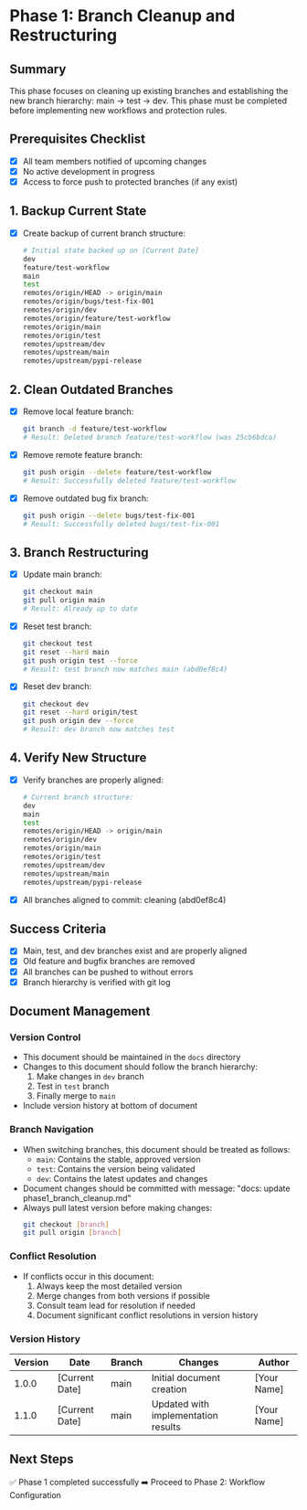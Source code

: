 # Phase 1: Branch Cleanup and Restructuring

## Summary
This phase focuses on cleaning up existing branches and establishing the new branch hierarchy: main → test → dev. This phase must be completed before implementing new workflows and protection rules.

## Prerequisites Checklist
- [x] All team members notified of upcoming changes
- [x] No active development in progress
- [x] Access to force push to protected branches (if any exist)

## 1. Backup Current State
- [x] Create backup of current branch structure:
  ```bash
  # Initial state backed up on [Current Date]
  dev
  feature/test-workflow
  main
  test
  remotes/origin/HEAD -> origin/main
  remotes/origin/bugs/test-fix-001
  remotes/origin/dev
  remotes/origin/feature/test-workflow
  remotes/origin/main
  remotes/origin/test
  remotes/upstream/dev
  remotes/upstream/main
  remotes/upstream/pypi-release
  ```

## 2. Clean Outdated Branches
- [x] Remove local feature branch:
  ```bash
  git branch -d feature/test-workflow
  # Result: Deleted branch feature/test-workflow (was 25cb6bdca)
  ```
- [x] Remove remote feature branch:
  ```bash
  git push origin --delete feature/test-workflow
  # Result: Successfully deleted feature/test-workflow
  ```
- [x] Remove outdated bug fix branch:
  ```bash
  git push origin --delete bugs/test-fix-001
  # Result: Successfully deleted bugs/test-fix-001
  ```

## 3. Branch Restructuring
- [x] Update main branch:
  ```bash
  git checkout main
  git pull origin main
  # Result: Already up to date
  ```
- [x] Reset test branch:
  ```bash
  git checkout test
  git reset --hard main
  git push origin test --force
  # Result: test branch now matches main (abd0ef8c4)
  ```
- [x] Reset dev branch:
  ```bash
  git checkout dev
  git reset --hard origin/test
  git push origin dev --force
  # Result: dev branch now matches test
  ```

## 4. Verify New Structure
- [x] Verify branches are properly aligned:
  ```bash
  # Current branch structure:
  dev
  main
  test
  remotes/origin/HEAD -> origin/main
  remotes/origin/dev
  remotes/origin/main
  remotes/origin/test
  remotes/upstream/dev
  remotes/upstream/main
  remotes/upstream/pypi-release
  ```
- [x] All branches aligned to commit: cleaning (abd0ef8c4)

## Success Criteria
- [x] Main, test, and dev branches exist and are properly aligned
- [x] Old feature and bugfix branches are removed
- [x] All branches can be pushed to without errors
- [x] Branch hierarchy is verified with git log

## Document Management
### Version Control
- This document should be maintained in the `docs` directory
- Changes to this document should follow the branch hierarchy:
  1. Make changes in `dev` branch
  2. Test in `test` branch
  3. Finally merge to `main`
- Include version history at bottom of document

### Branch Navigation
- When switching branches, this document should be treated as follows:
  - `main`: Contains the stable, approved version
  - `test`: Contains the version being validated
  - `dev`: Contains the latest updates and changes
- Document changes should be committed with message: "docs: update phase1_branch_cleanup.md"
- Always pull latest version before making changes:
  ```bash
  git checkout [branch]
  git pull origin [branch]
  ```

### Conflict Resolution
- If conflicts occur in this document:
  1. Always keep the most detailed version
  2. Merge changes from both versions if possible
  3. Consult team lead for resolution if needed
  4. Document significant conflict resolutions in version history

### Version History
| Version | Date | Branch | Changes | Author |
|---------|------|---------|----------|---------|
| 1.0.0   | [Current Date] | main | Initial document creation | [Your Name] |
| 1.1.0   | [Current Date] | main | Updated with implementation results | [Your Name] |

## Next Steps
✅ Phase 1 completed successfully
➡️ Proceed to Phase 2: Workflow Configuration
